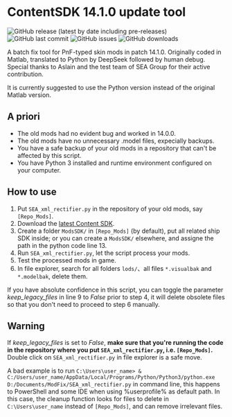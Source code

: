 # ContentSDK 14.1.0 update tool

![GitHub release (latest by date including pre-releases)](https://img.shields.io/github/v/release/SEA-group/ContentSDK-14.1.0-fix-script?include_prereleases)
![GitHub last commit](https://img.shields.io/github/last-commit/SEA-group/ContentSDK-14.1.0-fix-script)
![GitHub issues](https://img.shields.io/github/issues-raw/SEA-group/ContentSDK-14.1.0-fix-script)
![GitHub downloads](https://img.shields.io/github/downloads/SEA-group/ContentSDK-14.1.0-fix-script/total)

A batch fix tool for PnF-typed skin mods in patch 14.1.0.
Originally coded in Matlab, translated to Python by DeepSeek followed by human debug.
Special thanks to Aslain and the test team of SEA Group for their active contribution.

It is currently suggested to use the Python version instead of the original Matlab version.

## A priori
* The old mods had no evident bug and worked in 14.0.0.
* The old mods have no unnecessary .model files, expecially backups.
* You have a safe backup of your old mods in a repository that can't be affected by this script.
* You have Python 3 installed and runtime environment configured on your computer.

## How to use
1. Put `SEA_xml_rectifier.py` in the repository of your old mods, say `[Repo_Mods]`.
2. Download the [latest Content SDK](https://github.com/wgmods/ModSDK/tags).
3. Create a folder `ModsSDK/` in `[Repo_Mods]` (by default), put all related ship SDK inside; or you can create a `ModsSDK/` elsewhere, and assigne the path in the python code line 13.
4. Run `SEA_xml_rectifier.py`, let the script process your mods.
5. Test the processed mods in game.
6. In file explorer, search for all folders `lods/`、all files `*.visualbak` and `*.modelbak`, delete them.

If you have absolute confidence in this script, you can toggle the parameter *keep_legacy_files* in line 9 to *False* prior to step 4, it will delete obsolete files so that you don't need to proceed to step 6 manually.

## Warning
If *keep_legacy_files* is set to *False*, **make sure that you're running the code in the repository where you put `SEA_xml_rectifier.py`, i.e. `[Repo_Mods]`.** Double click on `SEA_xml_rectifier.py` in file explorer is a safe move.

A bad example is to run `C:\Users\user_name> & C:/Users/user_name/AppData/Local/Programs/Python/Python3/python.exe D:/Documents/ModFix/SEA_xml_rectifier.py` in command line, this happens to PowerShell and some IDE when using %userprofile% as default path. In this case, the cleanup function looks for files to delete in `C:\Users\user_name` instead of `[Repo_Mods]`, and can remove irrelevant files.